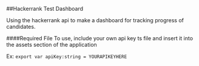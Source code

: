##Hackerrank Test Dashboard

Using the hackerrank api to make a dashboard for tracking progress of candidates.

####Required File
To use, include your own api key ts file and insert it into the assets section of the application

Ex:
`export var apiKey:string = YOURAPIKEYHERE`
